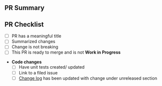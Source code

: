 ## PR Summary

<!-- summarize your PR between here and the checklist -->

## PR Checklist

- [ ] PR has a meaningful title
- [ ] Summarized changes
- [ ] Change is not breaking
- [ ] This PR is ready to merge and is not **Work in Progress**
- **Code changes**
  - [ ] Have unit tests created/ updated
  - [ ] Link to a filed issue
  - [ ] [Change log](https://github.com/Microsoft/ps-rule/blob/main/CHANGELOG.md) has been updated with change under unreleased section
